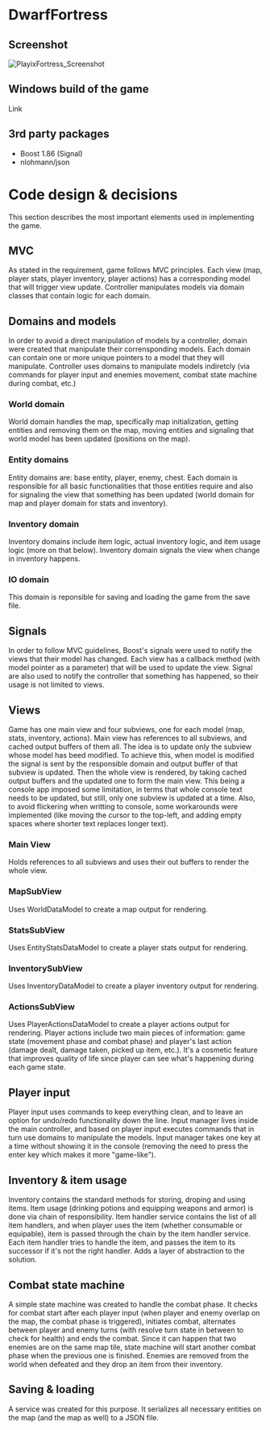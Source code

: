 # DwarfFortress
## Screenshot
![PlayixFortress_Screenshot](https://github.com/user-attachments/assets/7294f107-6dd1-4fb9-9f0f-d359a7c1a73e)
## Windows build of the game
Link
## 3rd party packages
* Boost 1.86 (Signal)
* nlohmann/json
# Code design & decisions
This section describes the most important elements used in implementing the game.

## MVC
As stated in the requirement, game follows MVC principles. Each view (map, player stats, player inventory, player actions) has a corresponding model that will trigger view update. Controller manipulates models via domain classes that contain logic for each domain.

## Domains and models
In order to avoid a direct manipulation of models by a controller, domain were created that manipulate their corrensponding models. Each domain can contain one or more unique pointers to a model that they will manipulate. Controller uses domains to manipulate models indiretcly (via commands for player input and enemies movement, combat state machine during combat, etc.)

### World domain
World domain handles the map, specifically map initialization, getting entities and removing them on the map, moving entities and signaling that world model has been updated (positions on the map).
### Entity domains
Entity domains are: base entity, player, enemy, chest. Each domain is responsible for all basic functionalities that those entities require and also for signaling the view that something has been updated (world domain for map and player domain for stats and inventory).
### Inventory domain
Inventory domains include item logic, actual inventory logic, and item usage logic (more on that below). Inventory domain signals the view when change in inventory happens.
### IO domain
This domain is reponsible for saving and loading the game from the save file.

## Signals
In order to follow MVC guidelines, Boost's signals were used to notify the views that their model has changed. Each view has a callback method (with model pointer as a parameter) that will be used to update the view. Signal are also used to notify the controller that something has happened, so their usage is not limited to views.

## Views
Game has one main view and four subviews, one for each model (map, stats, inventory, actions). Main view has references to all subviews, and cached output buffers of them all. The idea is to update only the subview whose model has beed modified. To achieve this, when model is modified the signal is sent by the responsible domain and output buffer of that subview is updated. Then the whole view is rendered, by taking cached output buffers and the updated one to form the main view. This being a console app imposed some limitation, in terms that whole console text needs to be updated, but still, only one subview is updated at a time. Also, to avoid flickering when writting to console, some workarounds were implemented (like moving the cursor to the top-left, and adding empty spaces where shorter text replaces longer text).

### Main View
Holds references to all subviews and uses their out buffers to render the whole view.
### MapSubView
Uses WorldDataModel to create a map output for rendering.
### StatsSubView
Uses EntityStatsDataModel to create a player stats output for rendering.
### InventorySubView
Uses InventoryDataModel to create a player inventory output for rendering.
### ActionsSubView
Uses PlayerActionsDataModel to create a player actions output for rendering.
Player actions include two main pieces of information: game state (movement phase and combat phase) and player's last action (damage dealt, damage taken, picked up item, etc.).
It's a cosmetic feature that improves quality of life since player can see what's happening during each game state.

## Player input
Player input uses commands to keep everything clean, and to leave an option for undo/redo functionality down the line. Input manager lives inside the main controller, and based on player input executes commands that in turn use domains to manipulate the models. Input manager takes one key at a time without showing it in the console (removing the need to press the enter key which makes it more "game-like").

## Inventory & item usage
Inventory contains the standard methods for storing, droping and using items. Item usage (drinking potions and equipping weapons and armor) is done via chain of responsibility. Item handler service contains the list of all item handlers, and when player uses the item (whether consumable or equipable), item is passed through the chain by the item handler service. Each item handler tries to handle the item, and passes the item to its successor if it's not the right handler. Adds a layer of abstraction to the solution.

## Combat state machine
A simple state machine was created to handle the combat phase. It checks for combat start after each player input (when player and enemy overlap on the map, the combat phase is triggered), initiates combat, alternates between player and enemy turns (with resolve turn state in between to check for health) and ends the combat. Since it can happen that two enemies are on the same map tile, state machine will start another combat phase when the previous one is finished. Enemies are removed from the world when defeated and they drop an item from their inventory.

## Saving & loading
A service was created for this purpose. It serializes all necessary entities on the map (and the map as well) to a JSON file.
